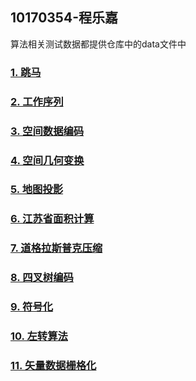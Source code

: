 ## 10170354-程乐嘉

算法相关测试数据都提供仓库中的data文件中

### [1. 跳马](https://terasassin.github.io/tasks/ex1/jumpma.html)
### [2. 工作序列](https://terasassin.github.io/tasks/ex1/工作序列.html)
### [3. 空间数据编码](https://terasassin.github.io/tasks/ex2/空间数据编码_名字.html)
### [4. 空间几何变换](https://terasassin.github.io/tasks/ex3/空间变换_名字.html)
### [5. 地图投影](https://terasassin.github.io/tasks/ex4/projection.html)
### [6. 江苏省面积计算](https://terasassin.github.io/tasks/ex5/areaCal.html)
### [7. 道格拉斯普克压缩](https://terasassin.github.io/tasks/ex6/道格拉斯.html)
### [8. 四叉树编码](https://terasassin.github.io/tasks/ex7/QuadTree.html)
### [9. 符号化](https://terasassin.github.io/tasks/ex8/symbol.html)
### [10. 左转算法](https://terasassin.github.io/tasks/ex9/leftTurn.html)
### [11. 矢量数据栅格化](https://terasassin.github.io/tasks/ex10/raster.html)
